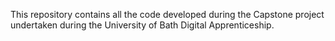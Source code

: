 This repository contains all the code developed during the Capstone project undertaken during the University of Bath Digital Apprenticeship.
